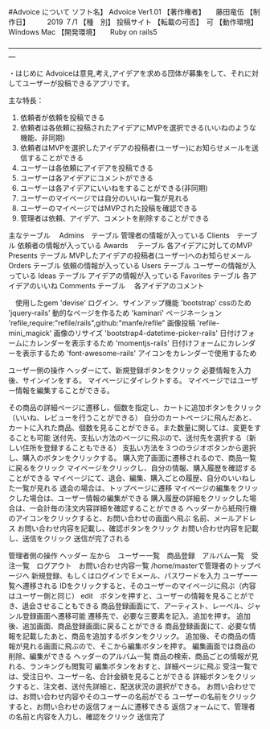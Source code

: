 #Advoice について
ソフト名】    Advoice Ver1.01
【著作権者】　　藤田竜伍
【制作日】　　　2019 ７/1
【種　別】        投稿サイト
【転載の可否】　可
【動作環境】　　Windows Mac
【開発環境】　　Ruby on rails5

―――――――――――――――――――――――――――――――――――――

・はじめに
Advoiceは意見,考え,アイデアを求める団体が募集をして、それに対してユーザーが投稿できるアプリです。

主な特長：
1) 依頼者が依頼を投稿できる
2) 依頼者は各依頼に投稿されたアイデアにMVPを選択できる(いいねのような機能、非同期)
3) 依頼者はMVPを選択したアイデアの投稿者(ユーザー)にお知らせメールを送信することができる
4) ユーザーは各依頼にアイデアを投稿できる
5) ユーザーは各アイデアにコメントができる
6) ユーザーは各アイデアにいいねをすることができる(非同期)
7) ユーザーのマイページでは自分のいいね一覧が見れる
8) ユーザーのマイページではMVPされた投稿を確認できる
9) 管理者は依頼、アイデア、コメントを削除することができる

主なテーブル
  　Admins　テーブル
          管理者の情報が入っている
    Clients　テーブル
          依頼者の情報が入っている
    Awards　 テーブル
          各アイデアに対してのMVP
    Presents テーブル
          MVPしたアイデアの投稿者(ユーザー)へのお知らせメール
    Orders テーブル
          依頼の情報が入っている
    Users テーブル
          ユーザーの情報が入っている
    Ideas テーブル
          アイデアの情報が入っている
    Favorites テーブル
          各アイデアのいいね
    Comments テーブル
         　各アイデアのコメント

　使用したgem
 'devise'
    ログイン、サインアップ機能
 'bootstrap'
    cssのため
 'jquery-rails'
    動的なページを作るため
 'kaminari'
    ページネーション
 'refile,require:"refile/rails",github:"manfe/refile"
    画像投稿
 'refile-mini_magick'
    画像のリサイズ
 'bootstrap4-datetime-picker-rails'
    日付けフォームにカレンダーを表示するため 
 'momentjs-rails'
    日付けフォームにカレンダーを表示するため
 'font-awesome-rails'
    アイコンをカレンダーで使用するため

ユーザー側の操作
  ヘッダーにて、新規登録ボタンをクリック
  必要情報を入力後、サインインをする。
  マイページにダイレクトする。
  マイページではユーザー情報を編集することができる。
  
  その商品の詳細ページに遷移し、個数を指定し、カートに追加ボタンをクリック（いいね、レビューを行うことができる）
  自分のカートページに飛んだあと、カートに入れた商品、個数を見ることができる。また数量に関しては、変更をすることも可能
  送付先、支払い方法のページに飛ぶので、送付先を選択する（新しい住所を登録することもできる）
  支払い方法を３つのラジオボタンから選択し、購入のボタンをクリックする。
  購入完了画面に遷移されるので、商品一覧に戻るをクリック
  マイページをクリックし、自分の情報、購入履歴を確認することができる
  マイページにて、退会、編集、購入ごとの履歴、自分のいいねした一覧が見れる
    退会の場合は、トップページに遷移
    マイページの編集をクリックした場合は、ユーザー情報の編集ができる
    購入履歴の詳細をクリックした場合は、一会計毎の注文内容詳細を確認することができる
  ヘッダーから紙飛行機のアイコンをクリックすると、お問い合わせの画面へ飛ぶ
  名前、メールアドレス お問い合わせ内容を記載し、確認ボタンをクリック
  お問い合わせ内容を記載し、送信をクリック
  送信が完了される

管理者側の操作
  ヘッダー 左から　ユーザー一覧　商品登録　アルバム一覧　受注一覧　ログアウト　お問い合わせ内容一覧
  /home/masterで管理者のトップページへ
  新規登録、もしくはログインで Eメール、パスワードを入力
  ユーザー一覧へ遷移される
  IDをクリックすると、そのユーザーのマイページに飛ぶ（内容はユーザー側と同じ）
  edit　ボタンを押すと、ユーザーの情報を見ることができ、退会させることもできる
  商品登録画面にて、アーティスト、レーベル、ジャンル登録画面へ遷移可能
  遷移先で、必要な三要素を記入、追加を押す。
  追加後、追加画面、商品登録画面に戻ることができる
  商品登録画面にて、必要な情報を記載したあと、商品を追加するボタンをクリック。
  追加後、その商品の情報が見れる画面に飛ぶので、そこから編集ボタンを押す。
  編集画面では商品の削除、編集ができる
  ヘッダーのアルバム一覧
  商品の検索、商品ごとの情報が見れる、ランキングも閲覧可
  編集ボタンをおすと、詳細ページに飛ぶ
  受注一覧では、受注日や、ユーザー名、合計金額を見ることができる
  詳細ボタンをクリックすると、注文者、送付先詳細と、配送状況の選択ができる。
  お問い合わせでは、お問い合わせ内容やそのユーザーの名前がでる
  ユーザーの名前をクリックすると、お問い合わせの返信フォームに遷移できる
  返信フォームにて、管理者の名前と内容を入力し、確認をクリック
  送信完了
